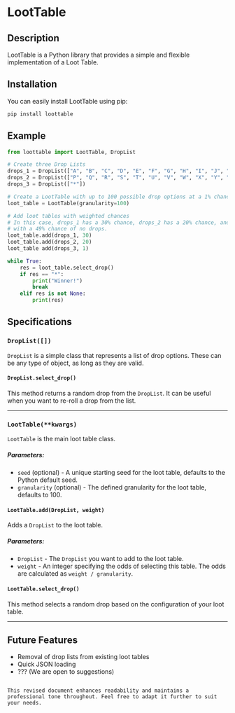 # LootTable

## Description
LootTable is a Python library that provides a simple and flexible implementation of a Loot Table.

## Installation
You can easily install LootTable using pip:
```bash
pip install loottable
```

## Example

```python
from loottable import LootTable, DropList

# Create three Drop Lists
drops_1 = DropList(["A", "B", "C", "D", "E", "F", "G", "H", "I", "J", "K", "L", "M", "N", "O"])
drops_2 = DropList(["P", "Q", "R", "S", "T", "U", "V", "W", "X", "Y", "Z"])
drops_3 = DropList(["*"])

# Create a LootTable with up to 100 possible drop options at a 1% chance each
loot_table = LootTable(granularity=100)

# Add loot tables with weighted chances
# In this case, drops_1 has a 30% chance, drops_2 has a 20% chance, and drops_3 has a 1% chance,
# with a 49% chance of no drops.
loot_table.add(drops_1, 30)
loot_table.add(drops_2, 20)
loot_table add(drops_3, 1)

while True:
    res = loot_table.select_drop()
    if res == "*":
        print("Winner!")
        break
    elif res is not None:
        print(res)
```

## Specifications

### `DropList([])`

`DropList` is a simple class that represents a list of drop options. These can be any type of object, as long as they are valid.

#### `DropList.select_drop()`
This method returns a random drop from the `DropList`. It can be useful when you want to re-roll a drop from the list.

---

### `LootTable(**kwargs)`

`LootTable` is the main loot table class.

##### **Parameters**:
- `seed` (optional) - A unique starting seed for the loot table, defaults to the Python default seed.
- `granularity` (optional) - The defined granularity for the loot table, defaults to 100.

#### `LootTable.add(DropList, weight)`
Adds a `DropList` to the loot table.

##### **Parameters**:
 - `DropList` - The `DropList` you want to add to the loot table.
 - `weight` - An integer specifying the odds of selecting this table. The odds are calculated as `weight / granularity`.

#### `LootTable.select_drop()`
This method selects a random drop based on the configuration of your loot table.

---

## Future Features
 - Removal of drop lists from existing loot tables
 - Quick JSON loading
 - ??? (We are open to suggestions)
```

This revised document enhances readability and maintains a professional tone throughout. Feel free to adapt it further to suit your needs.